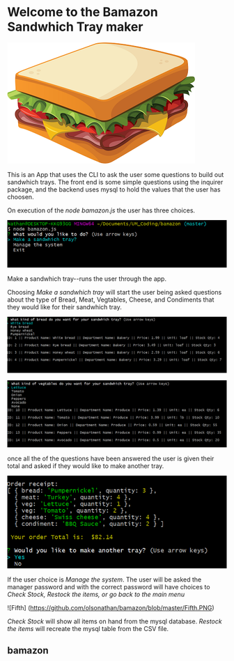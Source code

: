  


# Welcome to the Bamazon Sandwhich Tray maker


![sandwhich](https://github.com/olsonathan/bamazon/blob/master/sandwich-clipart-burger_sandwich_PNG4138.png)
 


This is an App that uses the CLI to ask the user some questions to build out sandwhich trays.  The front end is some simple questions using the inquirer package, and the backend uses mysql to hold the values that the user has choosen.

On execution of the *node bamazon.js* the user has three choices.

![First](https://github.com/olsonathan/bamazon/blob/master/first.PNG)
 

Make a sandwhich tray--runs the user through the app.

Choosing *Make a sandwhich tray* will start the user being asked questions about the type of Bread, Meat, Vegtables, Cheese, and Condiments that they would like for their sandwhich tray.

 ![Second](https://github.com/olsonathan/bamazon/blob/master/second.PNG)



![Fourth](https://github.com/olsonathan/bamazon/blob/master/fourth.PNG)

once all the of the questions have been answered the user is given their total and asked if they would like to make another tray.

 

![Third](https://github.com/olsonathan/bamazon/blob/master/third.PNG)


If the user choice is *Manage the system*.  The user will be asked the manager password and with the correct password will have choices to *Check Stock, Restock the items, or go back to the main menu*

![Fifth]
(https://github.com/olsonathan/bamazon/blob/master/Fifth.PNG)


*Check Stock* will show all items on hand from the mysql database.
*Restock the items* will recreate the mysql table from the CSV file.






## bamazon